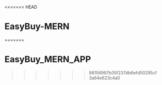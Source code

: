 <<<<<<< HEAD
# EasyBuy-MERN
=======
# EasyBuy_MERN_APP
>>>>>>> 88156997b05f237db6efd50295cf3a64e623c4a0
